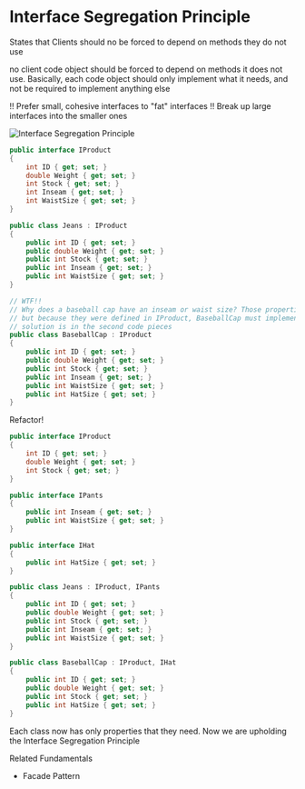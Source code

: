 # Interface Segregation Principle

States that Clients should no be forced to depend on methods they do not use

no client code object should be forced to depend on methods it does not use.  Basically, each code object should only implement what it needs, and not be required to implement anything else

!! Prefer small, cohesive interfaces to "fat" interfaces
!! Break up large interfaces into the smaller ones

![Interface Segregation Principle](https://www.tomdalling.com/images/posts/isp.jpg)

``` csharp
public interface IProduct
{
    int ID { get; set; }
    double Weight { get; set; }
    int Stock { get; set; }
    int Inseam { get; set; }
    int WaistSize { get; set; }
}

public class Jeans : IProduct
{
    public int ID { get; set; }
    public double Weight { get; set; }
    public int Stock { get; set; }
    public int Inseam { get; set; }
    public int WaistSize { get; set; }
}

// WTF!!
// Why does a baseball cap have an inseam or waist size? Those properties don't make sense for a baseball cap, 
// but because they were defined in IProduct, BaseballCap must implement them.
// solution is in the second code pieces
public class BaseballCap : IProduct
{
    public int ID { get; set; }
    public double Weight { get; set; }
    public int Stock { get; set; }
    public int Inseam { get; set; }
    public int WaistSize { get; set; }
    public int HatSize { get; set; }
}
```

Refactor!
``` csharp
public interface IProduct
{
    int ID { get; set; }
    double Weight { get; set; }
    int Stock { get; set; }
}

public interface IPants
{
    public int Inseam { get; set; }
    public int WaistSize { get; set; }
}

public interface IHat
{
    public int HatSize { get; set; }
}

public class Jeans : IProduct, IPants
{
    public int ID { get; set; }
    public double Weight { get; set; }
    public int Stock { get; set; }
    public int Inseam { get; set; }
    public int WaistSize { get; set; }
}

public class BaseballCap : IProduct, IHat
{
    public int ID { get; set; }
    public double Weight { get; set; }
    public int Stock { get; set; }
    public int HatSize { get; set; }
}
```
Each class now has only properties that they need. Now we are upholding the Interface Segregation Principle

Related Fundamentals
- Facade Pattern